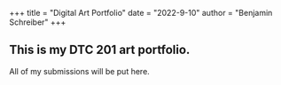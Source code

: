 +++
title = "Digital Art Portfolio"
date = "2022-9-10"
author = "Benjamin Schreiber"
+++

## This is my DTC 201 art portfolio.
All of my submissions will be put here.